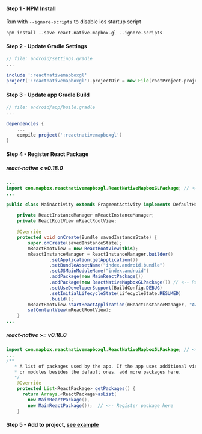 #### Step 1 - NPM Install

Run with ```--ignore-scripts``` to disable ios startup script

```shell
npm install --save react-native-mapbox-gl --ignore-scripts
```
#### Step 2 - Update Gradle Settings

```gradle
// file: android/settings.gradle
...

include ':reactnativemapboxgl'
project(':reactnativemapboxgl').projectDir = new File(rootProject.projectDir, '../node_modules/react-native-mapbox-gl/android')
```

#### Step 3 - Update app Gradle Build

```gradle
// file: android/app/build.gradle
...

dependencies {
    ...
    compile project(':reactnativemapboxgl')
}
```

#### Step 4 - Register React Package

##### react-native < v0.18.0

```java
...
import com.mapbox.reactnativemapboxgl.ReactNativeMapboxGLPackage; // <-- import
...

public class MainActivity extends FragmentActivity implements DefaultHardwareBackBtnHandler {

    private ReactInstanceManager mReactInstanceManager;
    private ReactRootView mReactRootView;

    @Override
    protected void onCreate(Bundle savedInstanceState) {
        super.onCreate(savedInstanceState);
        mReactRootView = new ReactRootView(this);
        mReactInstanceManager = ReactInstanceManager.builder()
                .setApplication(getApplication())
                .setBundleAssetName("index.android.bundle")
                .setJSMainModuleName("index.android")
                .addPackage(new MainReactPackage())
                .addPackage(new ReactNativeMapboxGLPackage()) // <-- Register package here
                .setUseDeveloperSupport(BuildConfig.DEBUG)
                .setInitialLifecycleState(LifecycleState.RESUMED)
                .build();
        mReactRootView.startReactApplication(mReactInstanceManager, "AwesomeProject", null);
        setContentView(mReactRootView);
    }
...
```

##### react-native >= v0.18.0

```java
import com.mapbox.reactnativemapboxgl.ReactNativeMapboxGLPackage; // <-- import
...
/**
   * A list of packages used by the app. If the app uses additional views
   * or modules besides the default ones, add more packages here.
   */
    @Override
    protected List<ReactPackage> getPackages() {
      return Arrays.<ReactPackage>asList(
        new MainReactPackage(),
        new MainReactPackage());  // <-- Register package here
    }
```

#### Step 5 - Add to project, [see example](./example.js)
